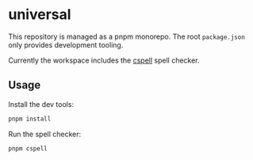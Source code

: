 # universal

This repository is managed as a pnpm monorepo. The root `package.json` only provides development tooling.

Currently the workspace includes the [cspell](https://github.com/streetsidesoftware/cspell) spell checker.

## Usage

Install the dev tools:

```sh
pnpm install
```

Run the spell checker:

```sh
pnpm cspell
```

